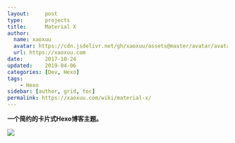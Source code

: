 ```yaml
---
layout:     post
type:       projects
title:      Material X
author:
  name: xaoxuu
  avatar: https://cdn.jsdelivr.net/gh/xaoxuu/assets@master/avatar/avatar.png
  url: https://xaoxuu.com
date:       2017-10-24
updated:    2019-04-06
categories: [Dev, Hexo]
tags:
    - Hexo
sidebar: [author, grid, toc]
permalink: https://xaoxuu.com/wiki/material-x/
---
```


**一个简约的卡片式Hexo博客主题。**

<fancybox>
<img src='https://img.vim-cn.com/52/a54815c02ce232f11f54b2c547c1337828833c.png'>
</fancybox>


<!--more-->
